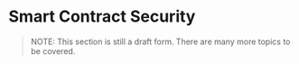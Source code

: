 # Smart Contract Security

> NOTE: This section is still a draft form. There are many more topics to be covered.

